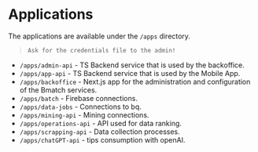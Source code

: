 # Applications

The applications are available under the `/apps` directory.

> `Ask for the credentials file to the admin!`

- `/apps/admin-api` - TS Backend service that is used by the backoffice.
- `/apps/app-api` - TS Backend service that is used by the Mobile App.
- `/apps/backoffice` - Next.js app for the administration and configuration of the Bmatch services.
- `/apps/batch` - Firebase connections.
- `/apps/data-jobs` - Connections to bq.
- `/apps/mining-api` - Mining connections.
- `/apps/operations-api` - API used for data ranking.
- `/apps/scrapping-api` - Data collection processes.
- `/apps/chatGPT-api` - tips consumption with openAI.
